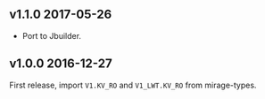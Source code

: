 v1.1.0 2017-05-26
-----------------

* Port to Jbuilder.

v1.0.0 2016-12-27
----------------

First release, import `V1.KV_RO` and `V1_LWT.KV_RO` from mirage-types.
